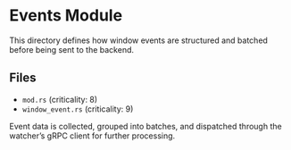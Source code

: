 # Events Module

This directory defines how window events are structured and batched before
being sent to the backend.

## Files
- `mod.rs` (criticality: 8)
- `window_event.rs` (criticality: 9)

Event data is collected, grouped into batches, and dispatched through the
watcher’s gRPC client for further processing.
